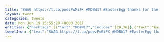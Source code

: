 ```yaml
---
title: 'SWAG https://t.co/poezPwMiFX #MDBW17 #EasterEgg thanks for the tip @LeighaNotLeia now to catch our flights!'
layout: tweet
categories: tweets
date: Mon Jun 19 15:55:20 +0000 2017
entities: {"hashtags":[{"text":"MDBW17","indices":[29,36]},{"text":"EasterEgg","indices":[37,47]}],"symbols":[],"user_mentions":[{"screen_name":"LeighaNotLeia","name":"Leigha Mitchell","id":729441949145501700,"id_str":"729441949145501697","indices":[67,81]}],"urls":[{"url":"https://t.co/poezPwMiFX","expanded_url":"http://take.ms/L6iGf","display_url":"take.ms/L6iGf","indices":[5,28]}]}
tweetJson: {"text":"SWAG https://t.co/poezPwMiFX #MDBW17 #EasterEgg thanks for the tip @LeighaNotLeia now to catch our flights!"}
---
```


